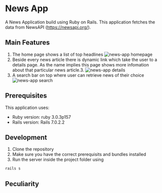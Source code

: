 # News App

A News Application build using Ruby on Rails. This application fetches the data from NewsAPI (https://newsapi.org/).

## Main Features
1. The home page shows a list of top headlines
![news-app homepage](https://user-images.githubusercontent.com/23555665/155889998-0ba009b6-36ee-45fc-9ac7-a8990b708b35.gif)
2. Beside every news article there is dynamic link which take the user to a details page. As the name implies this page shows more infomation about that particular news article.3. ![news-app details](https://user-images.githubusercontent.com/23555665/155890013-d797d93d-2a5a-4a9f-9847-cc8e20f12729.gif)
4. A search bar on top where user can retrieve news of their choice
![news-app search](https://user-images.githubusercontent.com/23555665/155890022-e052d31e-5767-43c9-a166-a3c99ef8b439.gif)


## Prerequisites
This application uses:
* Ruby version: ruby 3.0.3p157
* Rails version: Rails 7.0.2.2

## Development
1. Clone the repository
2. Make sure you have the correct prerequisits and bundles installed
3. Run the server inside the project folder using
```ruby
rails s
```

## Peculiarity

